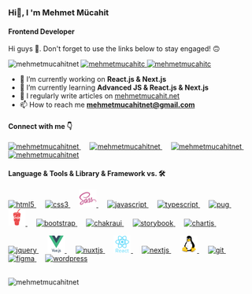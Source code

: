 ### Hi👋, I 'm Mehmet Mücahit</h3>
#### Frontend Developer

Hi guys 👋. Don't forget to use the links below to stay engaged! 🙃

<img src="https://komarev.com/ghpvc/?username=mehmetmucahitnet&label=Profile%20views&color=4b7bec&style=for-the-badge"
  alt="mehmetmucahitnet" />
<a href="https://github.com/mehmetmucahitnet" target="blank">
  <img
    src="https://img.shields.io/github/followers/mehmetmucahitnet?logo=github&label=Follow%20Me&color=4b7bec&style=for-the-badge"
    alt="mehmetmucahitc" />
</a>
<a href="https://twitter.com/mehmetmucahitc" target="blank">
  <img
    src="https://img.shields.io/twitter/follow/mehmetmucahitc?logo=twitter&label=Follow%20Me&color=4b7bec&style=for-the-badge"
    alt="mehmetmucahitc" />
</a>

- 🔭 I’m currently working on **React.js & Next.js**
- 🌱 I’m currently learning **Advanced JS & React.js & Next.js**
- 📝 I regularly write articles on [mehmetmucahit.net](mehmetmucahit.net)
- 📫 How to reach me **mehmetmucahitnet@gmail.com**

#### Connect with me 👇

<a href="https://instagram.com/mehmetmucahitdev" target="blank" title="Instagram">
  <img
    src="https://upload.wikimedia.org/wikipedia/commons/thumb/9/95/Instagram_logo_2022.svg/1200px-Instagram_logo_2022.svg.png"
    alt="mehmetmucahitnet" height="35" />
</a>&emsp;
<a href="https://twitter.com/mehmetmucahitc" target="blank" title="Twitter">
  <img src="https://upload.wikimedia.org/wikipedia/commons/thumb/4/4f/Twitter-logo.svg/1024px-Twitter-logo.svg.png"
    alt="mehmetmucahitnet" height="35" />
</a>&emsp;
<a href="https://linkedin.com/mehmetmucahitnet" target="blank" title="LinkedIN">
  <img src="https://brand.linkedin.com/content/dam/me/business/en-us/amp/brand-site/v2/bg/LI-Bug.svg.original.svg"
    alt="mehmetmucahitnet" height="35" />
</a>&emsp;
<a href="https://medium.com/@mehmetmucahitnet" target="blank" title="Medium">
  <img src="https://miro.medium.com/max/1400/1*psYl0y9DUzZWtHzFJLIvTw.png" alt="mehmetmucahitnet" height="35" />
</a>

#### Language & Tools & Library & Framework vs. 🛠

<a href="" target="_blank">
  <img
    src="https://upload.wikimedia.org/wikipedia/commons/thumb/6/61/HTML5_logo_and_wordmark.svg/1024px-HTML5_logo_and_wordmark.svg.png?20170517184425"
    alt="html5" height="35" title="HTML5" />
</a>&emsp;
<a href="" target="_blank">
  <img
    src="https://upload.wikimedia.org/wikipedia/commons/thumb/d/d5/CSS3_logo_and_wordmark.svg/726px-CSS3_logo_and_wordmark.svg.png?20160530175649"
    alt="css3" height="35" title="CSS3" />
</a>&emsp;
<a href="" target="_blank">
  <img src="https://raw.githubusercontent.com/devicons/devicon/master/icons/sass/sass-original.svg" alt="scss"
    height="35" title="SCSS" />
</a>&emsp;
<a href="" target="_blank">
  <img src="https://upload.wikimedia.org/wikipedia/commons/6/6a/JavaScript-logo.png?20120221235433" alt="javascript"
    height="35" title="Javascript" />
</a>&emsp;
<a href="" target="_blank">
  <img
    src="https://upload.wikimedia.org/wikipedia/commons/thumb/4/4c/Typescript_logo_2020.svg/1024px-Typescript_logo_2020.svg.png?20210506173343"
    alt="typescript" height="35" title="Typescript" />
</a>&emsp;
<a href="" target="_blank">
  <img src="https://cdn.worldvectorlogo.com/logos/pug.svg" alt="pug" height="35" title="Pug" />
</a>&emsp;
<a href="" target="_blank">
  <img src="https://raw.githubusercontent.com/devicons/devicon/master/icons/gulp/gulp-plain.svg" alt="gulpjs"
    height="35" title="Gulp JS" />
</a>&emsp;
<a href="" target="_blank">
  <img src="https://getbootstrap.com/docs/5.0/assets/brand/bootstrap-logo.svg" alt="bootstrap" height="35"
    title="Bootstrap" />
</a>&emsp;
<a href="" target="_blank">
  <img src="https://avatars.githubusercontent.com/u/54212428?s=200&v=4" alt="chakraui" height="35" title="Chakra UI" />
</a>&emsp;
<a href="https://storybook.js.org" target="_blank">
  <img src="https://static-00.iconduck.com/assets.00/storybook-icon-icon-412x512-341bo8r1.png" alt="storybook"
    height="35" title="Storybook" />
</a>&emsp;
<a href="https://www.chartjs.org" target="_blank">
  <img src="https://www.chartjs.org/media/logo-title.svg" alt="chartjs" height="35" title="Chart JS" />
</a>&emsp;<br><br>
<a href="https://jquery.com" target="_blank">
  <img src="https://www.joykal.com/wp-content/uploads/2019/09/jquery.png" alt="jquery" height="35" title="Jquery" />
</a>&emsp;
<a href="https://www.vuejs.org" target="_blank">
  <img src="https://raw.githubusercontent.com/devicons/devicon/master/icons/vuejs/vuejs-original-wordmark.svg"
    alt="vuejs" height="35" title="Vue.JS" />
</a>&emsp;
<a href="https://www.nuxtjs.org" target="_blank">
  <img src="https://www.vectorlogo.zone/logos/nuxtjs/nuxtjs-icon.svg" alt="nuxtjs" height="35" title="Nuxt.JS" />
</a>&emsp;
<a href="https://www.reactjs.org" target="_blank">
  <img src="https://raw.githubusercontent.com/devicons/devicon/master/icons/react/react-original-wordmark.svg"
    alt="reactjs" height="35" title="React.JS" />
</a>&emsp;
<a href="https://www.nextjs.org" target="_blank">
  <img src="https://cdn.worldvectorlogo.com/logos/nextjs-2.svg" alt="nextjs" height="35" title="Next.JS" />
</a>&emsp;
<a href="https://www.linux.org/" target="_blank">
  <img src="https://raw.githubusercontent.com/devicons/devicon/master/icons/linux/linux-original.svg" alt="linux"
    height="35" title="Linux" />
</a>&emsp;
<a href="https://git-scm.com/" target="_blank">
  <img src="https://www.vectorlogo.zone/logos/git-scm/git-scm-icon.svg" alt="git" height="35" title="Git" />
</a>&emsp;
<a href="https://www.figma.com" target="_blank">
  <img src="https://www.vectorlogo.zone/logos/figma/figma-icon.svg" alt="figma" height="35" title="Figma" />
</a>&emsp;
<a href="https://wordpress.org" target="_blank">
  <img
    src="https://upload.wikimedia.org/wikipedia/commons/thumb/9/98/WordPress_blue_logo.svg/2048px-WordPress_blue_logo.svg.png"
    alt="wordpress" height="35" title="Wordpress" />
</a>
<br><br>

<img src="https://github-readme-streak-stats.herokuapp.com/?user=mehmetmucahitnet&&theme=dracula"
  alt="mehmetmucahitnet" />
